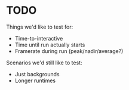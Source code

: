 # TODO

Things we'd like to test for:

- Time-to-interactive
- Time until run actually starts
- Framerate during run (peak/nadir/average?)

Scenarios we'd still like to test:

- Just backgrounds
- Longer runtimes
